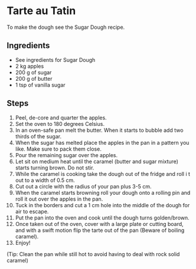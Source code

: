 # Tarte au Tatin
To make the dough see the Sugar Dough recipe.
## Ingredients
- See ingredients for Sugar Dough
- 2 kg apples
- 200 g of sugar
- 200 g of butter
- 1 tsp of vanilla sugar
## Steps
1. Peel, de-core and quarter the apples.
2. Set the oven to 180 degrees Celsius.
3. In an oven-safe pan melt the butter. When it starts to bubble add two thirds of the sugar.
4. When the sugar has melted place the apples in the pan in a pattern you like. Make sure to pack them close.
5. Pour the remaining sugar over the apples.
6. Let sit on medium heat until the caramel (butter and sugar mixture) starts turning brown. Do not stir.
7. While the caramel is cooking take the dough out of the fridge and roll i t out to a width of 0.5 cm.
8. Cut out a circle with the radius of your pan plus 3-5 cm.
9. When the caramel starts browning roll your dough onto a rolling pin and roll it out over the apples in the pan.
10. Tuck in the borders and cut a 1 cm hole into the middle of the dough for air to escape.
11. Put the pan into the oven and cook until the dough turns golden/brown.
12. Once taken out of the oven, cover with a large plate or cutting board, and with a swift motion flip the tarte out 
of the pan (Beware of boiling caramel). 
13. Enjoy!

(Tip: Clean the pan while still hot to avoid having to deal with rock solid caramel)